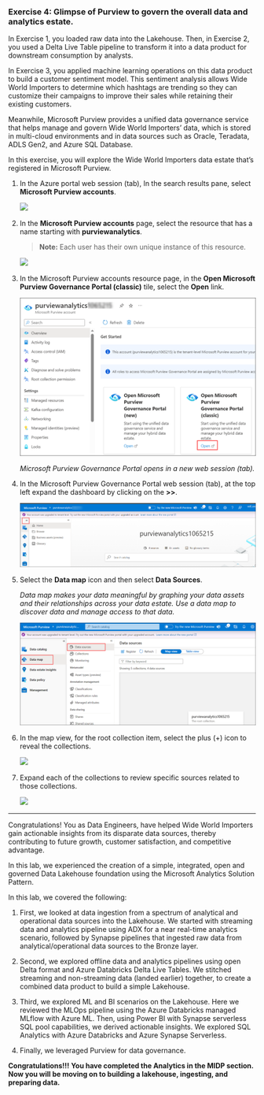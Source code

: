 ### Exercise 4: Glimpse of Purview to govern the overall data and analytics estate. <a name="tee-up-the-purview"></a>

In Exercise 1, you loaded raw data into the Lakehouse. Then, in Exercise 2, you used a Delta Live Table pipeline to transform it into a data product for downstream consumption by analysts. 

In Exercise 3, you applied machine learning operations on this data product to build a customer sentiment model. This sentiment analysis allows Wide World Importers to determine which hashtags are trending so they can customize their campaigns to improve their sales while retaining their existing customers.

Meanwhile, Microsoft Purview provides a unified data governance service that helps manage and govern Wide World Importers’ data, which is stored in multi-cloud environments and in data sources such as Oracle, Teradata, ADLS Gen2, and Azure SQL Database.

In this exercise, you will explore the Wide World Importers data estate that’s registered in Microsoft Purview.

1. In the Azure portal web session (tab), In the search results pane, select **Microsoft Purview accounts**.

    ![](../media/img402.png)  

2. In the **Microsoft Purview accounts** page, select the resource that has a name starting with **purviewanalytics**.

    >**Note:** Each user has their own unique instance of this resource.

    ![](../media/img403.png) 

3. In the Microsoft Purview accounts resource page, in the **Open Microsoft Purview Governance Portal (classic)** tile, select the **Open** link.

   ![](../media/06/E4-S4.png)

   *Microsoft Purview Governance Portal opens in a new web session (tab).*

4. In the Microsoft Purview Governance Portal web session (tab), at the top left expand the dashboard by clicking on the **>>**. 

   ![](../media/06/E4-S5.png)

5. Select the **Data map** icon and then select **Data Sources**.

   *Data map makes your data meaningful by graphing your data assets and their relationships across your data estate. Use a data map to discover data and manage access to that data.*

   ![](../media/06/E4-S6.png)

6. In the map view, for the root collection item, select the plus (+) icon to reveal the collections.

   ![](../media/image4009.png)

7. Expand each of the collections to review specific sources related to those collections.

   ![](../media/image4010.png) 

----

Congratulations! You as Data Engineers, have helped Wide World Importers gain actionable insights from its disparate data sources, thereby contributing to future growth, customer satisfaction, and competitive advantage.

In this lab, we experienced the creation of a simple, integrated, open and governed Data Lakehouse foundation using the Microsoft Analytics Solution Pattern. 

In this lab, we covered the following: 
1.	First, we looked at data ingestion from a spectrum of analytical and operational data sources into the Lakehouse. We started with streaming data and analytics pipeline using ADX for a near real-time analytics scenario, followed by Synapse pipelines that ingested raw data from analytical/operational data sources to the Bronze layer. 

2.	Second, we explored offline data and analytics pipelines using open Delta format and Azure Databricks Delta Live Tables. We stitched streaming and non-streaming data (landed earlier) together, to create a combined data product to build a simple Lakehouse.

3.	Third, we explored ML and BI scenarios on the Lakehouse. Here we reviewed the MLOps pipeline using the Azure Databricks managed MLflow with Azure ML. Then, using Power BI with Synapse serverless SQL pool capabilities, we derived actionable insights. We explored SQL Analytics with Azure Databricks and Azure Synapse Serverless. 

4.  Finally, we leveraged Purview for data governance.  

**Congratulations!!!**
**You have completed the Analytics in the MIDP section. Now you will be moving on to building a lakehouse, ingesting, and preparing data.**
